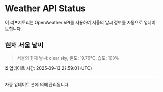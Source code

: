
# Weather API Status

이 리포지토리는 OpenWeather API를 사용하여 서울의 날씨 정보를 자동으로 업데이트합니다.

## 현재 서울 날씨
> 서울의 현재 날씨: clear sky, 온도: 19.76°C, 습도: 100%

⏳ 업데이트 시간: 2025-09-13 22:59:01 (UTC)

---
자동 업데이트 봇에 의해 관리됩니다.
